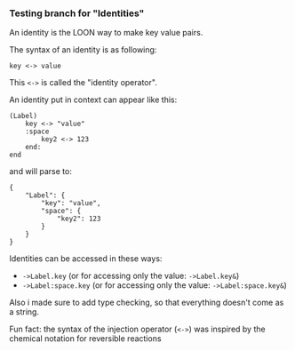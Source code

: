 ### Testing branch for "Identities"

An identity is the LOON way to make key value pairs.

The syntax of an identity is as following:


`key <-> value`

This `<->` is called the "identity operator".

An identity put in context can appear like this:

```
(Label)
    key <-> "value"
    :space 
        key2 <-> 123
    end:
end
```
and will parse to:
```
{
    "Label": {
        "key": "value",
        "space": {
            "key2": 123
        }
    }
}
```

Identities can be accessed in these ways:

- `->Label.key` (or for accessing only the value: `->Label.key&`)
- `->Label:space.key` (or for accessing only the value: `->Label:space.key&`)

Also i made sure to add type checking, so that everything doesn't come as a string.

Fun fact:
the syntax of the injection operator (`<->`) was inspired by the chemical notation for reversible reactions